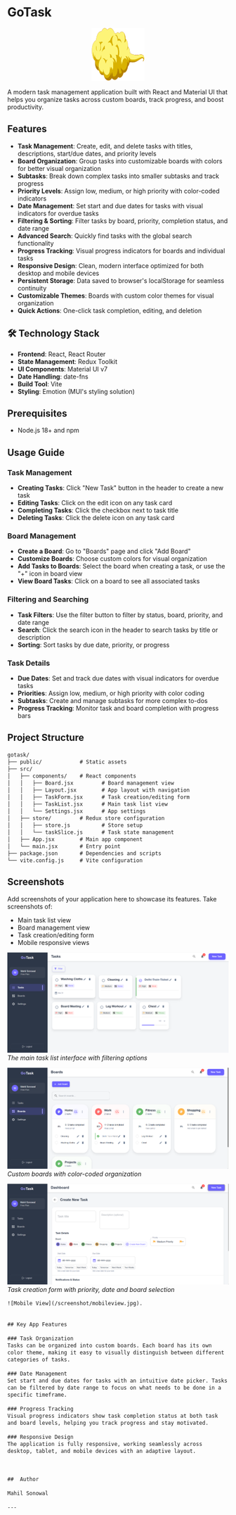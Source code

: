 # GoTask


<p align="center">
  <img src="public/logo.svg" alt="GoTask Logo" width="120" height="120" />
</p>

A modern task management application built with React and Material UI that helps you organize tasks across custom boards, track progress, and boost productivity.

##  Features

- **Task Management**: Create, edit, and delete tasks with titles, descriptions, start/due dates, and priority levels
- **Board Organization**: Group tasks into customizable boards with colors for better visual organization
- **Subtasks**: Break down complex tasks into smaller subtasks and track progress
- **Priority Levels**: Assign low, medium, or high priority with color-coded indicators
- **Date Management**: Set start and due dates for tasks with visual indicators for overdue tasks
- **Filtering & Sorting**: Filter tasks by board, priority, completion status, and date range
- **Advanced Search**: Quickly find tasks with the global search functionality
- **Progress Tracking**: Visual progress indicators for boards and individual tasks
- **Responsive Design**: Clean, modern interface optimized for both desktop and mobile devices
- **Persistent Storage**: Data saved to browser's localStorage for seamless continuity
- **Customizable Themes**: Boards with custom color themes for visual organization
- **Quick Actions**: One-click task completion, editing, and deletion

## 🛠️ Technology Stack

- **Frontend**: React, React Router
- **State Management**: Redux Toolkit
- **UI Components**: Material UI v7
- **Date Handling**: date-fns
- **Build Tool**: Vite
- **Styling**: Emotion (MUI's styling solution)

##  Prerequisites

- Node.js 18+ and npm


##  Usage Guide

### Task Management

- **Creating Tasks**: Click "New Task" button in the header to create a new task
- **Editing Tasks**: Click on the edit icon on any task card
- **Completing Tasks**: Click the checkbox next to task title
- **Deleting Tasks**: Click the delete icon on any task card

### Board Management

- **Create a Board**: Go to "Boards" page and click "Add Board"
- **Customize Boards**: Choose custom colors for visual organization
- **Add Tasks to Boards**: Select the board when creating a task, or use the "+" icon in board view
- **View Board Tasks**: Click on a board to see all associated tasks

### Filtering and Searching

- **Task Filters**: Use the filter button to filter by status, board, priority, and date range
- **Search**: Click the search icon in the header to search tasks by title or description
- **Sorting**: Sort tasks by due date, priority, or progress

### Task Details

- **Due Dates**: Set and track due dates with visual indicators for overdue tasks
- **Priorities**: Assign low, medium, or high priority with color coding
- **Subtasks**: Create and manage subtasks for more complex to-dos
- **Progress Tracking**: Monitor task and board completion with progress bars

##  Project Structure

```
gotask/
├── public/            # Static assets
├── src/
│   ├── components/    # React components
│   │   ├── Board.jsx         # Board management view
│   │   ├── Layout.jsx        # App layout with navigation
│   │   ├── TaskForm.jsx      # Task creation/editing form
│   │   ├── TaskList.jsx      # Main task list view
│   │   └── Settings.jsx      # App settings
│   ├── store/         # Redux store configuration
│   │   ├── store.js          # Store setup
│   │   └── taskSlice.js      # Task state management
│   ├── App.jsx        # Main app component
│   └── main.jsx       # Entry point
├── package.json       # Dependencies and scripts
└── vite.config.js     # Vite configuration
```

## Screenshots

Add screenshots of your application here to showcase its features. Take screenshots of:

- Main task list view
- Board management view
- Task creation/editing form 
- Mobile responsive views


![Task List View](/screenshots/task-list.png)
*The main task list interface with filtering options*

![Board View](/screenshots/board-view.png)
*Custom boards with color-coded organization*

![Task Creation](/screenshots/task-form.png)
*Task creation form with priority, date and board selection*
```
![Mobile View](/screenshot/mobileview.jpg).


## Key App Features

### Task Organization
Tasks can be organized into custom boards. Each board has its own color theme, making it easy to visually distinguish between different categories of tasks.

### Date Management
Set start and due dates for tasks with an intuitive date picker. Tasks can be filtered by date range to focus on what needs to be done in a specific timeframe.

### Progress Tracking
Visual progress indicators show task completion status at both task and board levels, helping you track progress and stay motivated.

### Responsive Design
The application is fully responsive, working seamlessly across desktop, tablet, and mobile devices with an adaptive layout.



##  Author

Mahil Sonowal

---

